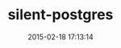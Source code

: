 ---
layout: post
title:  "silent-postgres"
repo:   "dolzenko/silent-postgres"
date:   2015-02-18 17:13:14
gemurl: http://github.com/dolzenko/silent-postgres
---